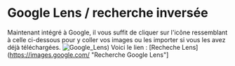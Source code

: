 # Google Lens / recherche inversée
Maintenant intégré à Google, il vous suffit de cliquer sur l'icône ressemblant à celle ci-dessous pour y coller vos images ou les importer 
si vous les avez déjà téléchargées.
![Google_Lens](https://upload.wikimedia.org/wikipedia/commons/thumb/d/d6/Google_Lens_Icon.svg/1200px-Google_Lens_Icon.svg.png))
Voici le lien : [Recheche Lens](https://images.google.com/ "Recherche Google Lens"]
